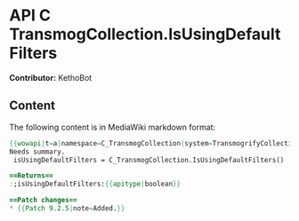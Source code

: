 # API C TransmogCollection.IsUsingDefaultFilters

**Contributor:** KethoBot

## Content

The following content is in MediaWiki markdown format:

```mediawiki
{{wowapi|t=a|namespace=C_TransmogCollection|system=TransmogrifyCollection}}
Needs summary.
 isUsingDefaultFilters = C_TransmogCollection.IsUsingDefaultFilters()

==Returns==
:;isUsingDefaultFilters:{{apitype|boolean}}

==Patch changes==
* {{Patch 9.2.5|note=Added.}}
```